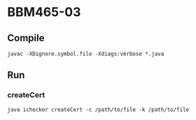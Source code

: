 # BBM465-03

## Compile

`javac -XDignore.symbol.file -Xdiags:verbose *.java`

## Run

### createCert

`java ichecker createCert -c /path/to/file -k /path/to/file`
